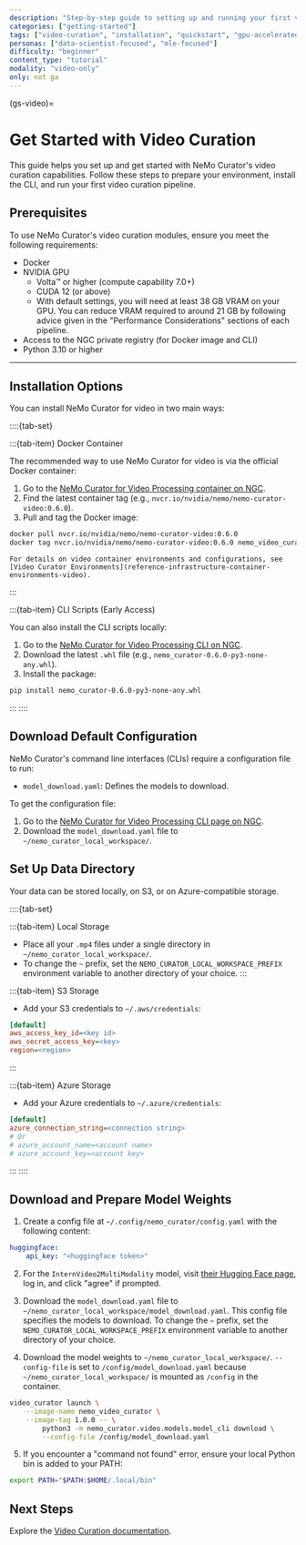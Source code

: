 ```yaml
---
description: "Step-by-step guide to setting up and running your first video curation pipeline with NeMo Curator"
categories: ["getting-started"]
tags: ["video-curation", "installation", "quickstart", "gpu-accelerated", "docker", "configuration"]
personas: ["data-scientist-focused", "mle-focused"]
difficulty: "beginner"
content_type: "tutorial"
modality: "video-only"
only: not ga
---
```


(gs-video)=
# Get Started with Video Curation

This guide helps you set up and get started with NeMo Curator's video curation capabilities. Follow these steps to prepare your environment, install the CLI, and run your first video curation pipeline.

## Prerequisites

To use NeMo Curator's video curation modules, ensure you meet the following requirements:

* Docker
* NVIDIA GPU
  * Volta™ or higher (compute capability 7.0+)
  * CUDA 12 (or above)
  * With default settings, you will need at least 38 GB VRAM on your GPU. You can reduce VRAM required to around 21 GB by following advice given in the "Performance Considerations" sections of each pipeline.
* Access to the NGC private registry (for Docker image and CLI)
* Python 3.10 or higher

---

## Installation Options

You can install NeMo Curator for video in two main ways:

::::{tab-set}

:::{tab-item} Docker Container

The recommended way to use NeMo Curator for video is via the official Docker container:

1. Go to the [NeMo Curator for Video Processing container on NGC](https://catalog.ngc.nvidia.com/orgs/nvidia/teams/nemo/containers/nemo-curator-video/).
2. Find the latest container tag (e.g., `nvcr.io/nvidia/nemo/nemo-curator-video:0.6.0`).
3. Pull and tag the Docker image:

```bash
docker pull nvcr.io/nvidia/nemo/nemo-curator-video:0.6.0
docker tag nvcr.io/nvidia/nemo/nemo-curator-video:0.6.0 nemo_video_curator:1.0.0
```

```{seealso}
For details on video container environments and configurations, see [Video Curator Environments](reference-infrastructure-container-environments-video).
```
:::

:::{tab-item} CLI Scripts (Early Access)

You can also install the CLI scripts locally:

1. Go to the [NeMo Curator for Video Processing CLI on NGC](https://catalog.ngc.nvidia.com/orgs/nvidia/teams/nemo/resources/nemo-curator-video-cli).
2. Download the latest `.whl` file (e.g., `nemo_curator-0.6.0-py3-none-any.whl`).
3. Install the package:

```bash
pip install nemo_curator-0.6.0-py3-none-any.whl
```
:::
::::

## Download Default Configuration

NeMo Curator's command line interfaces (CLIs) require a configuration file to run:

* `model_download.yaml`: Defines the models to download.

To get the configuration file:

1. Go to the [NeMo Curator for Video Processing CLI page on NGC](https://catalog.ngc.nvidia.com/orgs/nvidia/teams/nemo/resources/nemo-curator-video-cli).
2. Download the `model_download.yaml` file to `~/nemo_curator_local_workspace/`.

## Set Up Data Directory

Your data can be stored locally, on S3, or on Azure-compatible storage.

::::{tab-set}

:::{tab-item} Local Storage

- Place all your `.mp4` files under a single directory in `~/nemo_curator_local_workspace/`.
- To change the `~` prefix, set the `NEMO_CURATOR_LOCAL_WORKSPACE_PREFIX` environment variable to another directory of your choice.
:::

:::{tab-item} S3 Storage

- Add your S3 credentials to `~/.aws/credentials`:

```ini
[default]
aws_access_key_id=<key id>
aws_secret_access_key=<key>
region=<region>
```
:::

:::{tab-item} Azure Storage

- Add your Azure credentials to `~/.azure/credentials`:

```ini
[default]
azure_connection_string=<connection string>
# Or
# azure_account_name=<account name>
# azure_account_key=<account key>
```
:::
::::

## Download and Prepare Model Weights

1. Create a config file at `~/.config/nemo_curator/config.yaml` with the following content:

```yaml
huggingface:
    api_key: "<huggingface token>"
```

2. For the `InternVideo2MultiModality` model, visit [their Hugging Face page](https://huggingface.co/OpenGVLab/InternVideo2-Stage2_1B-224p-f4/tree/main), log in, and click "agree" if prompted.

3. Download the `model_download.yaml` file to `~/nemo_curator_local_workspace/model_download.yaml`. This config file specifies the models to download. To change the `~` prefix, set the `NEMO_CURATOR_LOCAL_WORKSPACE_PREFIX` environment variable to another directory of your choice.

4. Download the model weights to `~/nemo_curator_local_workspace/`. `--config-file` is set to `/config/model_download.yaml` because `~/nemo_curator_local_workspace/` is mounted as `/config` in the container.

```bash
video_curator launch \
    --image-name nemo_video_curator \
    --image-tag 1.0.0 -- \
        python3 -m nemo_curator.video.models.model_cli download \
        --config-file /config/model_download.yaml
```

5. If you encounter a "command not found" error, ensure your local Python bin is added to your PATH:

```bash
export PATH="$PATH:$HOME/.local/bin"
```

## Next Steps

Explore the [Video Curation documentation](video-overview).
